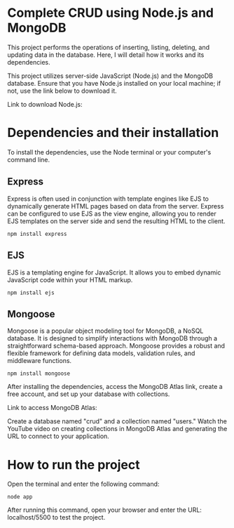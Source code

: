 # Complete CRUD using Node.js and MongoDB
This project performs the operations of inserting, listing, deleting, and updating data in the database. Here, I will detail how it works and its dependencies.

This project utilizes server-side JavaScript (Node.js) and the MongoDB database. Ensure that you have Node.js installed on your local machine; if not, use the link below to download it.

Link to download Node.js:

# Dependencies and their installation

To install the dependencies, use the Node terminal or your computer's command line.

## Express

Express is often used in conjunction with template engines like EJS to dynamically generate HTML pages based on data from the server. Express can be configured to use EJS as the view engine, allowing you to render EJS templates on the server side and send the resulting HTML to the client.

`npm install express`

## EJS

EJS is a templating engine for JavaScript. It allows you to embed dynamic JavaScript code within your HTML markup.

`npm install ejs`

## Mongoose

Mongoose is a popular object modeling tool for MongoDB, a NoSQL database. It is designed to simplify interactions with MongoDB through a straightforward schema-based approach. Mongoose provides a robust and flexible framework for defining data models, validation rules, and middleware functions.

`npm install mongoose`

After installing the dependencies, access the MongoDB Atlas link, create a free account, and set up your database with collections.

Link to access MongoDB Atlas:

Create a database named "crud" and a collection named "users." Watch the YouTube video on creating collections in MongoDB Atlas and generating the URL to connect to your application.

# How to run the project

Open the terminal and enter the following command:

`node app`

After running this command, open your browser and enter the URL: localhost/5500 to test the project.
